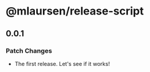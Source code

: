 # @mlaursen/release-script

## 0.0.1

### Patch Changes

- The first release. Let's see if it works!
